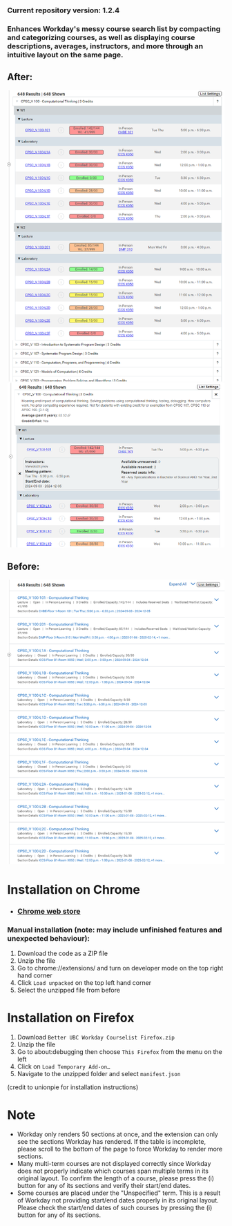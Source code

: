 ### Current repository version: 1.2.4

### Enhances Workday's messy course search list by compacting and categorizing courses, as well as displaying course descriptions, averages, instructors, and more through an intuitive layout on the same page.

## After:
![image](readme_images/workday_after.png)
![image](readme_images/workday_after_2.png)

## Before:
![image](readme_images/workday_before.png)

# Installation on Chrome
- ### [Chrome web store](https://chromewebstore.google.com/detail/better-workday-courselist/ldjigmjmlemmimiimckddfmkpgppkddh)

### Manual installation (note: may include unfinished features and unexpected behaviour):
1. Download the code as a ZIP file
2. Unzip the file
3. Go to chrome://extensions/ and turn on developer mode on the top right hand corner
4. Click `Load unpacked` on the top left hand corner
5. Select the unzipped file from before

# Installation on Firefox
1. Download `Better UBC Workday Courselist Firefox.zip`
2. Unzip the file
3. Go to about:debugging then choose `This Firefox` from the menu on the left
4. Click on `Load Temporary Add-on…`
5. Navigate to the unzipped folder and select `manifest.json`

(credit to unionpie for installation instructions)

# Note
- Workday only renders 50 sections at once, and the extension can only see the sections Workday has rendered. If the table is incomplete, please scroll to the bottom of the page to force Workday to render more sections.
- Many multi-term courses are not displayed correctly since Workday does not properly indicate which courses span multiple terms in its original layout. To confirm the length of a course, please press the (i) button for any of its sections and verify their start/end dates.
- Some courses are placed under the "Unspecified" term. This is a result of Workday not providing start/end dates properly in its original layout. Please check the start/end dates of such courses by pressing the (i) button for any of its sections.
